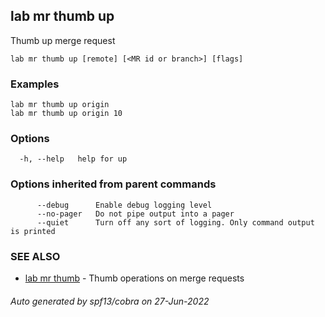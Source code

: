 ## lab mr thumb up

Thumb up merge request

```
lab mr thumb up [remote] [<MR id or branch>] [flags]
```

### Examples

```
lab mr thumb up origin
lab mr thumb up origin 10
```

### Options

```
  -h, --help   help for up
```

### Options inherited from parent commands

```
      --debug      Enable debug logging level
      --no-pager   Do not pipe output into a pager
      --quiet      Turn off any sort of logging. Only command output is printed
```

### SEE ALSO

* [lab mr thumb](lab_mr_thumb.md)	 - Thumb operations on merge requests

###### Auto generated by spf13/cobra on 27-Jun-2022
